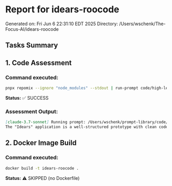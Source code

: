 # Report for idears-roocode
Generated on: Fri Jun  6 22:31:10 EDT 2025
Directory: /Users/wschenk/The-Focus-AI/idears-roocode

## Tasks Summary

## 1. Code Assessment

### Command executed:
```bash
pnpx repomix --ignore "node_modules" --stdout | run-prompt code/high-level-review-consise | tee assessment-consise.md
```

**Status:** ✅ SUCCESS

### Assessment Output:
```markdown
[claude-3.7-sonnet] Running prompt: /Users/wschenk/prompt-library/code/high-level-review-consise.md
The "Idears" application is a well-structured prototype with clean code organization, good test coverage, and proper separation of concerns, though it lacks critical production features like authentication, secure file handling, and proper database storage. I would rate this developer an 8/10 as they demonstrate strong fundamentals, test-driven development practices, and containerization knowledge, suggesting they could readily address the identified limitations with appropriate guidance.
```

## 2. Docker Image Build

### Command executed:
```bash
docker build -t idears-roocode .
```

**Status:** ⚠️ SKIPPED (no Dockerfile)
